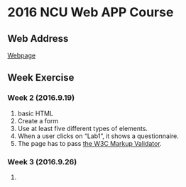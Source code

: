 # 2016 NCU Web APP Course

## Web Address
[Webpage](http://web.cc.ncu.edu.tw/~103502052/index.html)

## Week Exercise
### Week 2 (2016.9.19)
1. basic HTML
2. Create a form
3. Use at least five different types of elements.
4. When a user clicks on “Lab1”, it shows a questionnaire.
5. The page has to pass [the W3C Markup Validator](https://validator.w3.org/).

### Week 3 (2016.9.26)
1. 